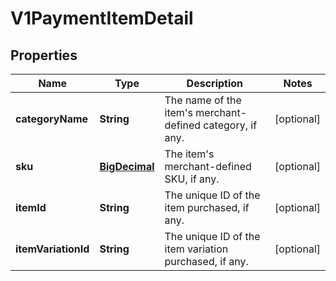 
# V1PaymentItemDetail

## Properties
Name | Type | Description | Notes
------------ | ------------- | ------------- | -------------
**categoryName** | **String** | The name of the item&#39;s merchant-defined category, if any. |  [optional]
**sku** | [**BigDecimal**](BigDecimal.md) |  The item&#39;s merchant-defined SKU, if any. |  [optional]
**itemId** | **String** | The unique ID of the item purchased, if any. |  [optional]
**itemVariationId** | **String** | The unique ID of the item variation purchased, if any. |  [optional]



